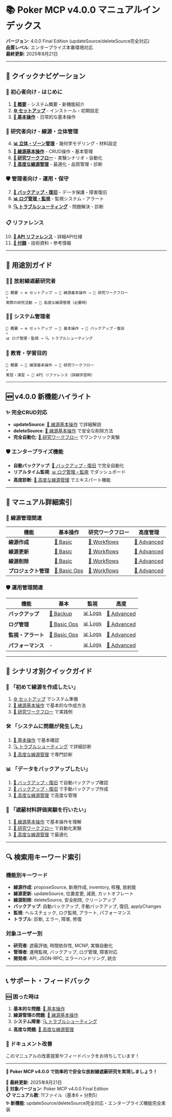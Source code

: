# 📚 Poker MCP v4.0.0 マニュアルインデックス

**バージョン**: 4.0.0 Final Edition (updateSource/deleteSource完全対応)  
**品質レベル**: エンタープライズ本番環境対応  
**最終更新**: 2025年8月21日

---

## 🎯 **クイックナビゲーション**

### 🚀 **初心者向け - はじめに**
1. **[📖 概要](MANUAL_01_OVERVIEW.md)** - システム概要・新機能紹介
2. **[⚙️ セットアップ](MANUAL_03A_SETUP.md)** - インストール・初期設定
3. **[🔧 基本操作](MANUAL_03B_BASIC_OPERATIONS.md)** - 日常的な基本操作

### 🔬 **研究者向け - 線源・立体管理**
4. **[📊 立体・ゾーン管理](MANUAL_03E_GEOMETRY_ZONES.md)** - 幾何学モデリング・材料設定
5. **[📡 線源基本操作](MANUAL_03B_SOURCE_BASIC.md)** - CRUD操作・基本管理
6. **[🧪 研究ワークフロー](MANUAL_03B_SOURCE_WORKFLOWS.md)** - 実験シナリオ・自動化
7. **[🚀 高度な線源管理](MANUAL_03B_SOURCE_ADVANCED.md)** - 最適化・品質管理・診断

### 🛡️ **管理者向け - 運用・保守**
7. **[💾 バックアップ・復旧](MANUAL_03D_BACKUP_BASIC.md)** - データ保護・障害復旧
8. **[📊 ログ管理・監視](MANUAL_03D_LOGS_MONITORING.md)** - 監視システム・アラート
9. **[🔍 トラブルシューティング](MANUAL_04_TROUBLESHOOTING.md)** - 問題解決・診断

### 📋 **リファレンス**
10. **[🔌 API リファレンス](MANUAL_02_API_REFERENCE.md)** - 詳細API仕様
11. **[📄 付録](MANUAL_05_APPENDIX.md)** - 技術資料・参考情報

---

## 🎨 **用途別ガイド**

### 👩‍🔬 **放射線遮蔽研究者**
```
📖 概要 → ⚙️ セットアップ → 📡 線源基本操作 → 🧪 研究ワークフロー
↓
実際の研究活動 ← 🚀 高度な線源管理（必要時）
```

### 👨‍💻 **システム管理者**
```
📖 概要 → ⚙️ セットアップ → 🔧 基本操作 → 💾 バックアップ・復旧
↓
📊 ログ管理・監視 → 🔍 トラブルシューティング
```

### 🏫 **教育・学習目的**
```
📖 概要 → 📡 線源基本操作 → 🧪 研究ワークフロー
↓
実習・演習 ← 🔌 API リファレンス（詳細学習時）
```

---

## 🆕 **v4.0.0 新機能ハイライト**

### ✨ **完全CRUD対応**
- **updateSource**: [📡 線源基本操作](MANUAL_03B_SOURCE_BASIC.md#線源の更新-updatesource) で詳細解説
- **deleteSource**: [📡 線源基本操作](MANUAL_03B_SOURCE_BASIC.md#線源の削除-deletesource) で安全な削除方法
- **完全自動化**: [🧪 研究ワークフロー](MANUAL_03B_SOURCE_WORKFLOWS.md) でワンクリック実験

### 🛡️ **エンタープライズ機能**
- **自動バックアップ**: [💾 バックアップ・復旧](MANUAL_03D_BACKUP_BASIC.md) で完全自動化
- **リアルタイム監視**: [📊 ログ管理・監視](MANUAL_03D_LOGS_MONITORING.md) でダッシュボード
- **高度診断**: [🚀 高度な線源管理](MANUAL_03B_SOURCE_ADVANCED.md) でエキスパート機能

---

## 📖 **マニュアル詳細索引**

### 📡 **線源管理関連**
| 機能 | 基本操作 | 研究ワークフロー | 高度管理 |
|------|----------|------------------|----------|
| **線源作成** | [📡 Basic](MANUAL_03B_SOURCE_BASIC.md#線源の作成) | [🧪 Workflows](MANUAL_03B_SOURCE_WORKFLOWS.md#遮蔽材料評価実験) | [🚀 Advanced](MANUAL_03B_SOURCE_ADVANCED.md#バッチ処理) |
| **線源更新** | [📡 Basic](MANUAL_03B_SOURCE_BASIC.md#線源の更新) | [🧪 Workflows](MANUAL_03B_SOURCE_WORKFLOWS.md#時間依存性研究) | [🚀 Advanced](MANUAL_03B_SOURCE_ADVANCED.md#最適化手法) |
| **線源削除** | [📡 Basic](MANUAL_03B_SOURCE_BASIC.md#線源の削除) | [🧪 Workflows](MANUAL_03B_SOURCE_WORKFLOWS.md#システムクリーンアップ) | [🚀 Advanced](MANUAL_03B_SOURCE_ADVANCED.md#品質管理) |
| **プロジェクト管理** | [🔧 Basic Ops](MANUAL_03B_BASIC_OPERATIONS.md) | [🧪 Workflows](MANUAL_03B_SOURCE_WORKFLOWS.md#プロジェクト管理) | [🚀 Advanced](MANUAL_03B_SOURCE_ADVANCED.md#自動化) |

### 🛡️ **運用管理関連**
| 機能 | 基本 | 監視 | 高度 |
|------|------|------|------|
| **バックアップ** | [💾 Backup](MANUAL_03D_BACKUP_BASIC.md#基本的なバックアップ操作) | [📊 Logs](MANUAL_03D_LOGS_MONITORING.md) | [🚀 Advanced](MANUAL_03B_SOURCE_ADVANCED.md#品質管理) |
| **ログ管理** | [🔧 Basic Ops](MANUAL_03B_BASIC_OPERATIONS.md#基本トラブルシューティング) | [📊 Logs](MANUAL_03D_LOGS_MONITORING.md#基本的なログ操作) | [🚀 Advanced](MANUAL_03B_SOURCE_ADVANCED.md#診断ツール) |
| **監視・アラート** | [🔧 Basic Ops](MANUAL_03B_BASIC_OPERATIONS.md#基本ヘルスチェック) | [📊 Logs](MANUAL_03D_LOGS_MONITORING.md#アラート・監視システム) | [🚀 Advanced](MANUAL_03B_SOURCE_ADVANCED.md#トラブルシューティング) |
| **パフォーマンス** | - | [📊 Logs](MANUAL_03D_LOGS_MONITORING.md) | [🚀 Advanced](MANUAL_03B_SOURCE_ADVANCED.md#パフォーマンス最適化) |

---

## 🎯 **シナリオ別クイックガイド**

### 🔬 **「初めて線源を作成したい」**
1. [⚙️ セットアップ](MANUAL_03A_SETUP.md) でシステム準備
2. [📡 線源基本操作](MANUAL_03B_SOURCE_BASIC.md#単一核種線源の作成) で基本的な作成方法
3. [🧪 研究ワークフロー](MANUAL_03B_SOURCE_WORKFLOWS.md) で実践例

### 🛠️ **「システムに問題が発生した」**
1. [🔧 基本操作](MANUAL_03B_BASIC_OPERATIONS.md#基本トラブルシューティング) で基本確認
2. [🔍 トラブルシューティング](MANUAL_04_TROUBLESHOOTING.md) で詳細診断
3. [🚀 高度な線源管理](MANUAL_03B_SOURCE_ADVANCED.md#高度なトラブルシューティング) で専門診断

### 📊 **「データをバックアップしたい」**
1. [💾 バックアップ・復旧](MANUAL_03D_BACKUP_BASIC.md#自動バックアップの確認) で自動バックアップ確認
2. [💾 バックアップ・復旧](MANUAL_03D_BACKUP_BASIC.md#手動バックアップの作成) で手動バックアップ作成
3. [🚀 高度な線源管理](MANUAL_03B_SOURCE_ADVANCED.md) で高度な管理

### 🧪 **「遮蔽材料評価実験を行いたい」**
1. [📡 線源基本操作](MANUAL_03B_SOURCE_BASIC.md) で基本操作を理解
2. [🧪 研究ワークフロー](MANUAL_03B_SOURCE_WORKFLOWS.md#遮蔽材料評価実験) で自動化実験
3. [🚀 高度な線源管理](MANUAL_03B_SOURCE_ADVANCED.md) で最適化

---

## 🔍 **検索用キーワード索引**

### **機能別キーワード**
- **線源作成**: proposeSource, 新規作成, inventory, 核種, 放射能
- **線源更新**: updateSource, 位置変更, 減衰, カットオフレート
- **線源削除**: deleteSource, 安全削除, クリーンアップ
- **バックアップ**: 自動バックアップ, 手動バックアップ, 復旧, applyChanges
- **監視**: ヘルスチェック, ログ監視, アラート, パフォーマンス
- **トラブル**: 診断, エラー, 障害, 修復

### **対象ユーザー別**
- **研究者**: 遮蔽評価, 時間依存性, MCNP, 実験自動化
- **管理者**: 運用監視, バックアップ, ログ管理, 障害対応
- **開発者**: API, JSON-RPC, エラーハンドリング, 統合

---

## 📞 **サポート・フィードバック**

### 🆘 **困った時は**
1. **基本的な問題**: [🔧 基本操作](MANUAL_03B_BASIC_OPERATIONS.md#基本トラブルシューティング)
2. **線源管理の問題**: [📡 線源基本操作](MANUAL_03B_SOURCE_BASIC.md#安全性と検証)
3. **システム障害**: [🔍 トラブルシューティング](MANUAL_04_TROUBLESHOOTING.md)
4. **高度な問題**: [🚀 高度な線源管理](MANUAL_03B_SOURCE_ADVANCED.md#高度なトラブルシューティング)

### 📝 **ドキュメント改善**
このマニュアルの改善提案やフィードバックをお待ちしています！

---

**🚀 Poker MCP v4.0.0 で効率的で安全な放射線遮蔽研究を実現しましょう！**

**📅 最終更新**: 2025年8月21日  
**🎯 対象バージョン**: Poker MCP v4.0.0 Final Edition  
**📋 マニュアル数**: 11ファイル（基本6 + 分割5）  
**✨ 新機能**: updateSource/deleteSource完全対応・エンタープライズ機能完全実装
